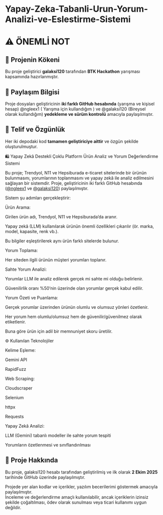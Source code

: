 # Yapay-Zeka-Tabanli-Urun-Yorum-Analizi-ve-Eslestirme-Sistemi
# ⚠️ ÖNEMLİ NOT

## 🧩 Projenin Kökeni
Bu proje geliştirici **galaksi120** tarafından **BTK Hackathon** yarışması kapsamında hazırlanmıştır.  

## 💾 Paylaşım Bilgisi
Proje dosyaları geliştiricinin **iki farklı GitHub hesabında** (yarışma ve kişisel hesap)  @ngleex1 ( Yarışma için kullandığım ) ve @galaksi120 (Bireysel olarak kullandığım) 
**yedekleme ve sürüm kontrolü** amacıyla paylaşılmıştır.  

## 🧠 Telif ve Özgünlük
Her iki depodaki kod **tamamen geliştiriciye aittir** ve özgün şekilde oluşturulmuştur.

🛍️ Yapay Zekâ Destekli Çoklu Platform Ürün Analiz ve Yorum Değerlendirme Sistemi

Bu proje; Trendyol, N11 ve Hepsiburada e-ticaret sitelerinde bir ürünün bulunmasını, yorumlarının toplanmasını ve yapay zekâ ile analiz edilmesini sağlayan bir sistemdir.
Proje, geliştiricinin iki farklı GitHub hesabında ([@ngleex1](https://github.com/ngleex1) ve [@galaksi120](https://github.com/galaksi120)) paylaşılmıştır.

Sistem şu adımları gerçekleştirir:

Ürün Arama:

Girilen ürün adı, Trendyol, N11 ve Hepsiburada’da aranır.

Yapay zekâ (LLM) kullanılarak ürünün önemli özellikleri çıkarılır (ör. marka, model, kapasite, renk vb.).

Bu bilgiler eşleştirilerek aynı ürün farklı sitelerde bulunur.

Yorum Toplama:

Her siteden ilgili ürünün müşteri yorumları toplanır.

Sahte Yorum Analizi:

Yorumlar LLM ile analiz edilerek gerçek mi sahte mi olduğu belirlenir.

Güvenilirlik oranı %50’nin üzerinde olan yorumlar gerçek kabul edilir.

Yorum Özeti ve Puanlama:

Gerçek yorumlar üzerinden ürünün olumlu ve olumsuz yönleri özetlenir.

Her yorum hem olumlu/olumsuz hem de güvenilir/güvenilmez olarak etiketlenir.

Buna göre ürün için adil bir memnuniyet skoru üretilir.

⚙️ Kullanılan Teknolojiler

Kelime Eşleme:

Gemini API

RapidFuzz

Web Scraping:

Cloudscraper

Selenium

httpx

Requests

Yapay Zekâ Analizi:

LLM (Gemini) tabanlı modeller ile sahte yorum tespiti

Yorumların özetlenmesi ve sınıflandırılması
## 📌 Proje Hakkında

Bu proje, galaksi120 hesabı tarafından geliştirilmiş ve ilk olarak **2 Ekim 2025** tarihinde GitHub üzerinde paylaşılmıştır.

Projede yer alan kodlar ve içerikler, yazılım becerilerimi göstermek amacıyla paylaşılmıştır.  
İnceleme ve değerlendirme amaçlı kullanılabilir, ancak içeriklerin izinsiz şekilde çoğaltılması, ödev olarak sunulması veya ticari kullanımı uygun değildir.
